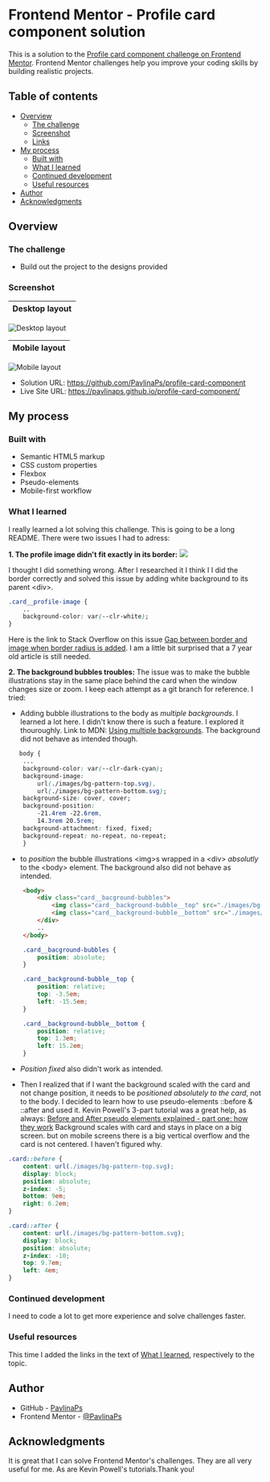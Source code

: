 # Frontend Mentor - Profile card component solution

This is a solution to the [Profile card component challenge on Frontend Mentor](https://www.frontendmentor.io/challenges/profile-card-component-cfArpWshJ). Frontend Mentor challenges help you improve your coding skills by building realistic projects. 

## Table of contents

- [Overview](#overview)
  - [The challenge](#the-challenge)
  - [Screenshot](#screenshot)
  - [Links](#links)
- [My process](#my-process)
  - [Built with](#built-with)
  - [What I learned](#what-i-learned)
  - [Continued development](#continued-development)
  - [Useful resources](#useful-resources)
- [Author](#author)
- [Acknowledgments](#acknowledgments)

## Overview

### The challenge

- Build out the project to the designs provided

### Screenshot

| Desktop layout |
|:--:|
![Desktop layout](./screenshots/screenshot-desktop.jpg)

| Mobile layout |
|:--:|
![Mobile layout](./screenshots/screenshot-mobile.jpg)

- Solution URL: https://github.com/PavlinaPs/profile-card-component
- Live Site URL: https://pavlinaps.github.io/profile-card-component/

## My process

### Built with

- Semantic HTML5 markup
- CSS custom properties
- Flexbox
- Pseudo-elements
- Mobile-first workflow

### What I learned

I really learned a lot solving this challenge. This is going to be a long README. 
There were two issues I had to adress:

**1. The profile image didn't fit exactly in its border:**
![](./screenshots/border-gap.jpg)

I thought I did something wrong. After I researched it I think I I did the border correctly and solved this issue by adding white background to its parent \<div>. 

```css
.card__profile-image {
    ..
    background-color: var(--clr-white);
}
```
Here is the link to Stack Overflow on this issue [Gap between border and image when border radius is added](https://stackoverflow.com/questions/23490320/gap-between-border-and-image-when-border-radius-is-added). I am a little bit surprised that a 7 year old article is still needed.

**2. The background bubbles troubles:**
The issue was to make the bubble illustrations stay in the same place behind the card when the window changes size or zoom. I keep each attempt as a git branch for reference.
I tried:
- Adding bubble illustrations to the body as *multiple backgrounds*. I learned a lot here. I didn't know there is such a feature. I explored it thouroughly.
Link to MDN: [Using multiple backgrounds](https://developer.mozilla.org/en-US/docs/Web/CSS/CSS_Backgrounds_and_Borders/Using_multiple_backgrounds/).
The background did not behave as intended though.
```css
   body {
    ...
    background-color: var(--clr-dark-cyan);
    background-image: 
        url(./images/bg-pattern-top.svg), 
        url(./images/bg-pattern-bottom.svg);
    background-size: cover, cover;
    background-position:
        -21.4rem -22.6rem,
        14.3rem 20.5rem;
    background-attachment: fixed, fixed;
    background-repeat: no-repeat, no-repeat;
    }
```
- to *position* the bubble illustrations \<img>s wrapped in a \<div> *absolutly* to the \<body> element.
The background also did not behave as intended.
```html
    <body>
        <div class="card__bacground-bubbles">
            <img class="card__background-bubble__top" src="./images/bg-pattern-top.svg" alt="">
            <img class="card__background-bubble__bottom" src="./images/bg-pattern-bottom.svg" alt="">
        </div>
        ..
    </body>
```
```css
    .card__bacground-bubbles {
        position: absolute;
    }

    .card__background-bubble__top {
        position: relative;
        top: -3.5em;
        left: -15.5em;
    }

    .card__background-bubble__bottom {
        position: relative;
        top: 1.3em;
        left: 15.2em;
    }
```

- *Position fixed* also didn't work as intended.

- Then I realized that if I want the background scaled with the card and not change position, it needs to be *positioned absolutely to the card*, not to the body. I decided to learn how to use pseudo-elements ::before & ::after and used it.
Kevin Powell's 3-part tutorial was a great help, as always: [Before and After pseudo elements explained - part one: how they work](https://youtu.be/zGiirUiWslI)
Background scales with card and stays in place on a big screen. but on mobile screens there is a big vertical overflow and the card is not centered. I haven't figured why.

```css
.card::before {
    content: url(./images/bg-pattern-top.svg);
    display: block;
    position: absolute;
    z-index: -5;
    bottom: 9em;
    right: 6.2em;
}

.card::after {
    content: url(./images/bg-pattern-bottom.svg);
    display: block;
    position: absolute;
    z-index: -10;
    top: 9.7em;
    left: 4em;
}
```

### Continued development

I need to code a lot to get more experience and solve challenges faster.

### Useful resources

This time I added the links in the text of [What I learned](#what-i-learned), respectively to the topic.


## Author

- GitHub - [PavlinaPs](https://github.com/PavlinaPs)
- Frontend Mentor - [@PavlinaPs](https://www.frontendmentor.io/profile/PavlinaPs)

## Acknowledgments

It is great that I can solve Frontend Mentor's challenges. They are all very useful for me. As are Kevin Powell's tutorials.Thank you!
